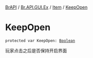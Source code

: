 [BrAPI](../../index.md) / [Br.API.GUI.Ex](../index.md) / [Item](index.md) / [KeepOpen](./-keep-open.md)

# KeepOpen

`protected var KeepOpen: `[`Boolean`](https://kotlinlang.org/api/latest/jvm/stdlib/kotlin/-boolean/index.html)

玩家点击之后是否保持开启界面

